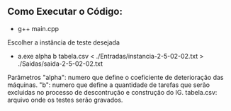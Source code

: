 ## Como Executar o Código:

- g++ main.cpp

Escolher a instância de teste desejada

- a.exe alpha b tabela.csv < ./Entradas/instancia-2-5-02-02.txt > ./Saidas/saida-2-5-02-02.txt

Parâmetros
"alpha": numero que define o coeficiente de deterioração das máquinas.
"b": numero que define a quantidade de tarefas que serão excluidas no processo de descontrução e construção do IG.
tabela.csv: arquivo onde os testes serão gravados.